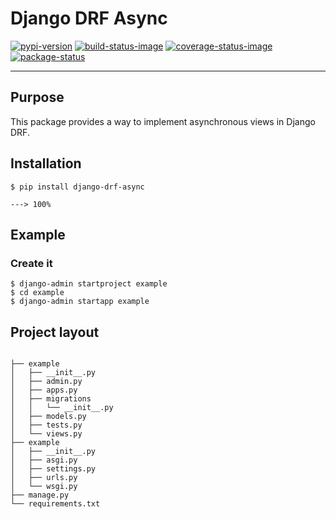 # Django DRF Async

[![pypi-version]][pypi]
[![build-status-image]][build-status]
[![coverage-status-image]][codecov]
[![package-status]][repo]

---

## Purpose

This package provides a way to implement asynchronous views in Django DRF.


## Installation

<div class="termy">

```console
$ pip install django-drf-async

---> 100%
```

</div>


## Example

### Create it


<div class="termy">

```console
$ django-admin startproject example
$ cd example
$ django-admin startapp example
```

</div>

## Project layout

```console

├── example
│   ├── __init__.py
│   ├── admin.py
│   ├── apps.py
│   ├── migrations
│   │   └── __init__.py
│   ├── models.py
│   ├── tests.py
│   └── views.py
├── example
│   ├── __init__.py
│   ├── asgi.py
│   ├── settings.py
│   ├── urls.py
│   └── wsgi.py
├── manage.py
└── requirements.txt
```


[coverage-status-image]: https://codecov.io/gh/godd0t/django-drf-async/branch/main/graph/badge.svg
[codecov]: https://codecov.io/gh/godd0t/django-drf-async
[pypi-version]: https://badge.fury.io/py/django-drf-async.svg
[pypi]: https://pypi.org/project/djangorestframework/
[build-status-image]: https://github.com/godd0t/django-drf-async/actions/workflows/ci.yml/badge.svg
[build-status]: https://github.com/godd0t/django-drf-async/actions/workflows/ci.yml
[repo]: https://github.com/godd0t/django-drf-async
[package-status]: https://img.shields.io/badge/work%20in%20progress-yellow

